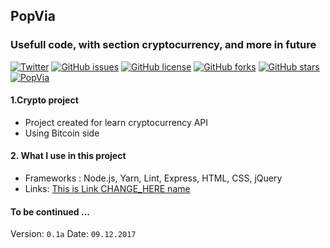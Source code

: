 ## PopVia
### Usefull code, with section cryptocurrency, and more in future
[![Twitter](https://img.shields.io/twitter/url/https/github.com/EvilEpicCoder/PopVia.svg?style=social)](https://twitter.com/intent/tweet?text=Wow:&url=https%3A%2F%2Fgithub.com%2FEvilEpicCoder%2FPopVia)
[![GitHub issues](https://img.shields.io/github/issues/EvilEpicCoder/PopVia.svg)](https://github.com/EvilEpicCoder/PopVia/issues)
[![GitHub license](https://img.shields.io/github/license/EvilEpicCoder/PopVia.svg)](https://github.com/EvilEpicCoder/PopVia)
[![GitHub forks](https://img.shields.io/github/forks/EvilEpicCoder/PopVia.svg)](https://github.com/EvilEpicCoder/PopVia/network)
[![GitHub stars](https://img.shields.io/github/stars/EvilEpicCoder/PopVia.svg)](https://github.com/EvilEpicCoder/PopVia/stargazers)
[![PopVia](http://img.shields.io/badge/popvia.com-active-orange.svg)](https://popvia.com)

#### 1.Crypto project
 * Project created for learn cryptocurrency API
 * Using Bitcoin side
#### 2. What I use in this project
 * Frameworks : Node.js, Yarn, Lint, Express, HTML, CSS, jQuery
 * Links: [This is Link CHANGE_HERE name](https://www.CHANGE_HERE)
#### To be continued ...

  Version: `0.1a`
  Date: `09.12.2017`

